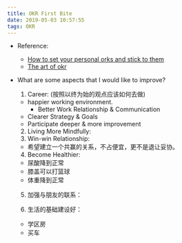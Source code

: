 ```yaml
---
title: OKR First Bite
date: 2019-05-03 10:57:55
tags: OKR
---
```

* Reference:
  * [How to set your personal orks and stick to them](https://medium.com/@jamsusmaximus/how-to-set-your-personal-okrs-and-stick-to-them-632acec44084)
  * [The art of okr](http://eleganthack.com/the-art-of-the-okr/)

* What are some aspects that I would like to improve?
  1. Career: (按照以终为始的观点应该如何去做)
    * happier working environment.
      * Better Work Relationship & Communication     
    * Clearer Strategy & Goals
    * Participate deeper & more improvement
  2. Living More Mindfully:
  3. Win-win Relationship:
    * 希望建立一个共赢的关系，不占便宜，更不是退让妥协。
  4. Become Healthier:
    * 尿酸降到正常
    * 膝盖可以打篮球
    * 体重降到正常
  5. 加强与朋友的联系：

  6. 生活的基础建设好：
    * 学区房
    * 买车
